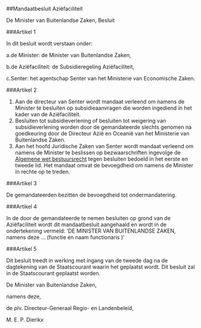 <meta http-equiv='Content-Type' content='text/html; charset=utf-8' />

##Mandaatbesluit Aziëfaciliteit

De Minister van Buitenlandse Zaken,  Besluit    

###Artikel  1  

In dit besluit wordt verstaan onder: 

a.de Minister: de Minister van Buitenlandse Zaken,

b.de Aziëfaciliteit: de Subsidieregeling Aziëfaciliteit,

c.Senter: het agentschap Senter van het Ministerie van Economische Zaken. 

###Artikel  2  

1.  Aan de directeur van Senter wordt mandaat verleend om namens de Minister te besluiten op subsidieaanvragen die worden ingediend in het kader van de Aziëfaciliteit.   
2.  Besluiten tot subsidieverlening of besluiten tot weigering van subsidieverlening worden door de gemandateerde slechts genomen na goedkeuring door de Directeur Azië en Oceanië van het Ministerie van Buitenlandse Zaken.   
3.  Aan het hoofd Juridische Zaken van Senter wordt mandaat verleend om namens de Minister te beslissen op bezwaarschriften ingevolge de [Algemene wet bestuursrecht](../../../../wet/algemene/wet/bestuursrecht/BWBR0005537/README.md) tegen besluiten bedoeld in het eerste en tweede lid. Het mandaat omvat de bevoegdheid om namens de Minister in rechte op te treden.   

###Artikel  3  

De gemandateerden bezitten de bevoegdheid tot ondermandatering.  

###Artikel  4  

In de door de gemandateerde te nemen besluiten op grond van de Aziëfaciliteit wordt dit mandaatbesluit aangehaald en wordt in de ondertekening vermeld: ’DE MINISTER VAN BUITENLANDSE ZAKEN, namens deze ... (functie en naam functionaris )’  

###Artikel  5  

Dit besluit treedt in werking met ingang van de tweede dag na de dagtekening van de Staatscourant waarin het geplaatst wordt. 
Dit besluit zal in de Staatscourant geplaatst worden.   

De 
Minister van Buitenlandse Zaken, 

namens deze,

de 
plv. Directeur-Generaal Regio- en Landenbeleid, 

M. E. P. Dierikx    
